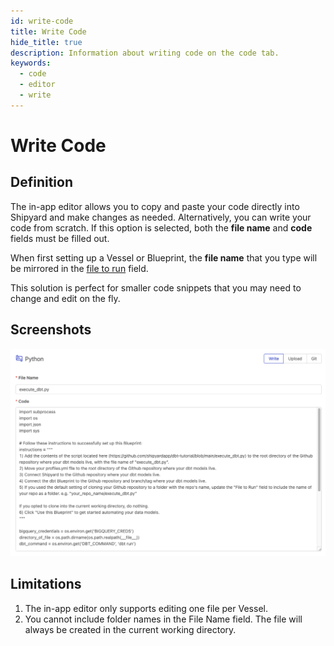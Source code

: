 ```yaml
---
id: write-code
title: Write Code
hide_title: true
description: Information about writing code on the code tab.
keywords:
  - code
  - editor
  - write
---
```


# Write Code

## Definition

The in-app editor allows you to copy and paste your code directly into Shipyard and make changes as needed. Alternatively, you can write your code from scratch. If this option is selected, both the **file name** and **code** fields must be filled out.

When first setting up a Vessel or Blueprint, the **file name** that you type will be mirrored in the [file to run](command.md#file-to-run) field.

This solution is perfect for smaller code snippets that you may need to change and edit on the fly.

## Screenshots

![](../../.gitbook/assets/write_code.png)

## Limitations

1. The in-app editor only supports editing one file per Vessel.
2. You cannot include folder names in the File Name field. The file will always be created in the current working directory.
